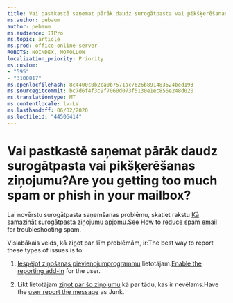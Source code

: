```yaml
---
title: Vai pastkastē saņemat pārāk daudz surogātpasta vai pikšķerēšanas ziņojumu?
ms.author: pebaum
author: pebaum
ms.audience: ITPro
ms.topic: article
ms.prod: office-online-server
ROBOTS: NOINDEX, NOFOLLOW
localization_priority: Priority
ms.custom:
- "595"
- "3100017"
ms.openlocfilehash: 8c4400c0b2ca0b7571ac7626b891483624bed193
ms.sourcegitcommit: bc7d6f4f3c9f7060d073f5130e1ec856e248d020
ms.translationtype: MT
ms.contentlocale: lv-LV
ms.lasthandoff: 06/02/2020
ms.locfileid: "44506414"
---
```

# <a name="are-you-getting-too-much-spam-or-phish-in-your-mailbox"></a><span data-ttu-id="d6b2a-102">Vai pastkastē saņemat pārāk daudz surogātpasta vai pikšķerēšanas ziņojumu?</span><span class="sxs-lookup"><span data-stu-id="d6b2a-102">Are you getting too much spam or phish in your mailbox?</span></span>

<span data-ttu-id="d6b2a-103">Lai novērstu surogātpasta saņemšanas problēmu, skatiet rakstu [Kā samazināt surogātpasta ziņojumu apjomu](https://docs.microsoft.com/microsoft-365/security/office-365-security/anti-spam-protection).</span><span class="sxs-lookup"><span data-stu-id="d6b2a-103">See [How to reduce spam email](https://docs.microsoft.com/microsoft-365/security/office-365-security/anti-spam-protection) for troubleshooting spam.</span></span>
  
<span data-ttu-id="d6b2a-104">Vislabākais veids, kā ziņot par šīm problēmām, ir:</span><span class="sxs-lookup"><span data-stu-id="d6b2a-104">The best way to report these types of issues is to:</span></span>
  
1. <span data-ttu-id="d6b2a-105">[Iespējot ziņošanas pievienojumprogrammu](https://docs.microsoft.com/microsoft-365/security/office-365-security/enable-the-report-message-add-in) lietotājam.</span><span class="sxs-lookup"><span data-stu-id="d6b2a-105">[Enable the reporting add-in](https://docs.microsoft.com/microsoft-365/security/office-365-security/enable-the-report-message-add-in) for the user.</span></span>

2. <span data-ttu-id="d6b2a-106">Likt lietotājam [ziņot par šo ziņojumu](https://support.office.com/article/b5caa9f1-cdf3-4443-af8c-ff724ea719d2) kā par tādu, kas ir nevēlams.</span><span class="sxs-lookup"><span data-stu-id="d6b2a-106">Have the [user report the message](https://support.office.com/article/b5caa9f1-cdf3-4443-af8c-ff724ea719d2) as Junk.</span></span>
